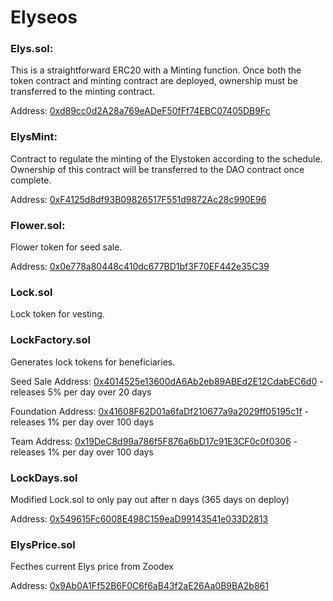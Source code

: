 # Elyseos

### Elys.sol:

This is a straightforward ERC20 with a Minting function. 
Once both the token contract and minting contract are deployed, ownership must be transferred to the minting contract.

Address: [0xd89cc0d2A28a769eADeF50fFf74EBC07405DB9Fc](https://ftmscan.com/address/0xd89cc0d2a28a769eadef50fff74ebc07405db9fc)

### ElysMint:

Contract to regulate the minting of the Elystoken according to the schedule. Ownership of this contract will be transferred to the DAO contract once complete.

Address: [0xF4125d8df93B09826517F551d9872Ac28c990E96](https://ftmscan.com/address/0xF4125d8df93B09826517F551d9872Ac28c990E96)

### Flower.sol:

Flower token for seed sale.

Address: [0x0e778a80448c410dc677BD1bf3F70EF442e35C39](https://ftmscan.com/token/0x0e778a80448c410dc677BD1bf3F70EF442e35C39)

### Lock.sol

Lock token for vesting.

### LockFactory.sol

Generates lock tokens for beneficiaries.

Seed Sale Address: [0x4014525e13600dA6Ab2eb89ABEd2E12CdabEC6d0](https://ftmscan.com/address/0x4014525e13600dA6Ab2eb89ABEd2E12CdabEC6d0)  - releases 5% per day over 20 days

Foundation Address: [0x41608F62D01a6faDf210677a9a2029ff05195c1f](https://ftmscan.com/address/0x41608F62D01a6faDf210677a9a2029ff05195c1f) - releases 1% per day over 100 days

Team Address: [0x19DeC8d99a786f5F876a6bD17c91E3CF0c0f0306](https://ftmscan.com/address/0x19DeC8d99a786f5F876a6bD17c91E3CF0c0f0306) - releases 1% per day over 100 days

### LockDays.sol

Modified Lock.sol to only pay out after n days (365 days on deploy)

Address: [0x549615Fc6008E498C159eaD99143541e033D2813](https://ftmscan.com/address/0x549615Fc6008E498C159eaD99143541e033D2813)

### ElysPrice.sol

Fecthes current Elys price from Zoodex

Address: [0x9Ab0A1Ff52B6F0C6f6aB43f2aE26Aa0B9BA2b861](https://ftmscan.com/address/0x9Ab0A1Ff52B6F0C6f6aB43f2aE26Aa0B9BA2b861)
